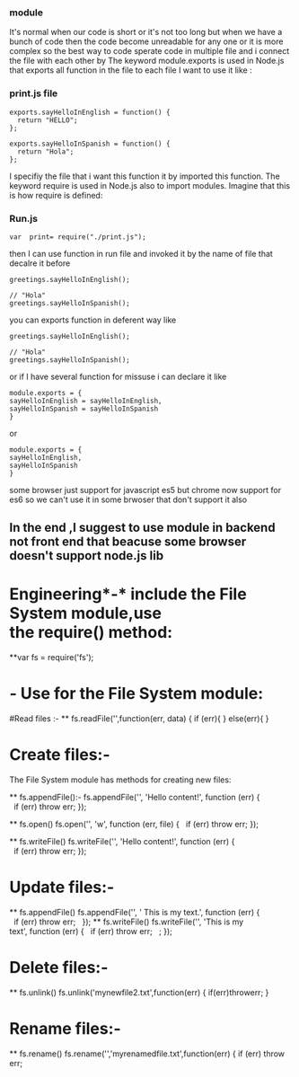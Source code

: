 ### module

It's normal when our code is short or it's not too long but when we have a bunch of code then the code become unreadable for any one or it is more complex so the best way to code sperate code in multiple file and i connect the file with each other by The keyword module.exports is used in Node.js that exports all function in the file to each file I want to  use it like :
### print.js file
```
exports.sayHelloInEnglish = function() {
  return "HELLO";
};

exports.sayHelloInSpanish = function() {
  return "Hola";
};
```

I specifiy the file that i want this function it by imported this function.
The keyword require is used in Node.js  also to import modules. Imagine that this is how require is defined:
### Run.js
```
var  print= require("./print.js");
```
then I can use function in run file and invoked it by the name of file that decalre it before
```
greetings.sayHelloInEnglish();

// "Hola"
greetings.sayHelloInSpanish();
````
you can exports function in deferent way
like
```
greetings.sayHelloInEnglish();

// "Hola"
greetings.sayHelloInSpanish();
```
or if I have several function for missuse i can declare it  like
```
module.exports = {
sayHelloInEnglish = sayHelloInEnglish,
sayHelloInSpanish = sayHelloInSpanish
}
```
or
```
module.exports = {
sayHelloInEnglish,
sayHelloInSpanish
}
```
some browser just support for javascript es5
but chrome now support for es6
so we can't use it in some brwoser that don't support it also
## In the end ,I suggest to  use module in backend not front end that  beacuse some browser doesn't support node.js lib

# Engineering*-*  include the File System module,use the require() method:
**var fs = require('fs');

# *-* Use for the File System module:
#Read files :-
** fs.readFile('',function(err, data) {
if (err){
}
else(err){
}

# Create files:-
The File System module has methods for creating new files:

** fs.appendFile():-
fs.appendFile('', 'Hello content!', function (err) {
  if (err) throw err;
});


** fs.open()
fs.open('', 'w', function (err, file) {
  if (err) throw err;
});


** fs.writeFile()
fs.writeFile('', 'Hello content!', function (err) {
  if (err) throw err;
});


# Update files:-

** fs.appendFile()
fs.appendFile('', ' This is my text.', function (err) {
  if (err) throw err;
 
});
** fs.writeFile()
fs.writeFile('', 'This is my text', function (err) {
  if (err) throw err;
  ;
});


# Delete files:-
** fs.unlink()
fs.unlink('mynewfile2.txt',function(err) {
if(err)throwerr;
}


# Rename files:-
** fs.rename()
fs.rename('','myrenamedfile.txt',function(err) {
  if (err) throw err;



















